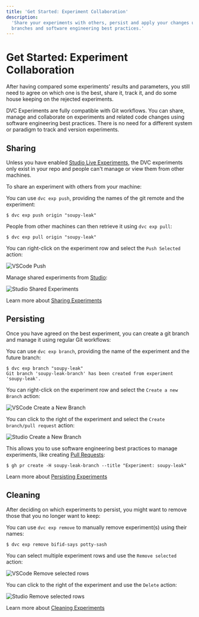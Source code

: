 ```yaml
---
title: 'Get Started: Experiment Collaboration'
description:
  'Share your experiments with others, persist and apply your changes using Git
  branches and software engineering best practices.'
---
```


# Get Started: Experiment Collaboration

After having compared some experiments' results and parameters, you still need
to agree on which one is the best, share it, track it, and do some house keeping
on the rejected experiments.

<abbr>DVC Experiments</abbr> are fully compatible with Git workflows. You can
share, manage and collaborate on experiments and related code changes using
software engineering best practices. There is no need for a different system or
paradigm to track and version experiments.

## Sharing

Unless you have enabled
[Studio Live Experiments](/doc/studio/user-guide/projects-and-experiments/live-metrics-and-plots),
the <abbr>DVC experiments</abbr> only exist in your repo and people can't manage
or view them from other machines.

To share an experiment with others from your machine:

<toggle>

<tab title="DVC CLI">

You can use `dvc exp push`, providing the names of the git remote and the
experiment:

```cli
$ dvc exp push origin "soupy-leak"
```

People from other machines can then retrieve it using `dvc exp pull`:

```cli
$ dvc exp pull origin "soupy-leak"
```

</tab>

<tab title="VSCode Extension">

You can right-click on the experiment row and select the `Push Selected` action:

![VSCode Push](/img/vscode-sharing.gif)

</tab>

<tab title="Studio">

Manage shared experiments from [Studio]:

![Studio Shared Experiments](/img/studio-shared-exps.png)

</tab>

</toggle>

<admon type="info">

Learn more about
[Sharing Experiments](/doc/user-guide/experiment-management/sharing-experiments)

</admon>

## Persisting

Once you have agreed on the best experiment, you can create a git branch and
manage it using regular Git workflows:

<toggle>

<tab title="DVC CLI">

You can use `dvc exp branch`, providing the name of the experiment and the
future branch:

```cli
$ dvc exp branch "soupy-leak"
Git branch 'soupy-leak-branch' has been created from experiment 'soupy-leak'.
```

</tab>

<tab title="VSCode Extension">

You can right-click on the experiment row and select the `Create a new Branch`
action:

![VSCode Create a New Branch](/img/vscode-branch.gif)

</tab>

<tab title="Studio">

You can click to the right of the experiment and select the
`Create branch/pull request` action:

![Studio Create a New Branch](/img/studio-branch.gif)

</tab>

</toggle>

This allows you to use software engineering best practices to manage
experiments, like creating
[Pull Requests](https://docs.github.com/en/pull-requests/collaborating-with-pull-requests/proposing-changes-to-your-work-with-pull-requests/about-pull-requests):

```cli
$ gh pr create -H soupy-leak-branch --title "Experiment: soupy-leak"
```

<admon type="info">

Learn more about
[Persisting Experiments](/doc/user-guide/experiment-management/sharing-experiments#persist-experiment)

</admon>

## Cleaning

After deciding on which experiments to persist, you might want to remove those
that you no longer want to keep:

<toggle>

<tab title="DVC CLI">

You can use `dvc exp remove` to manually remove experiment(s) using their names:

```cli
$ dvc exp remove bifid-says potty-sash
```

</tab>

<tab title="VSCode Extension">

You can select multiple experiment rows and use the `Remove selected` action:

![VSCode Remove selected rows](/img/vscode-remove.gif)

</tab>

<tab title="Studio">

You can click to the right of the experiment and use the `Delete` action:

![Studio Remove selected rows](/img/studio-remove.gif)

</tab>

</toggle>
<admon type="info">

Learn more about
[Cleaning Experiments](/doc/user-guide/experiment-management/comparing-experiments#clean-up-experiments)

</admon>

[studio]: https://studio.iterative.ai
